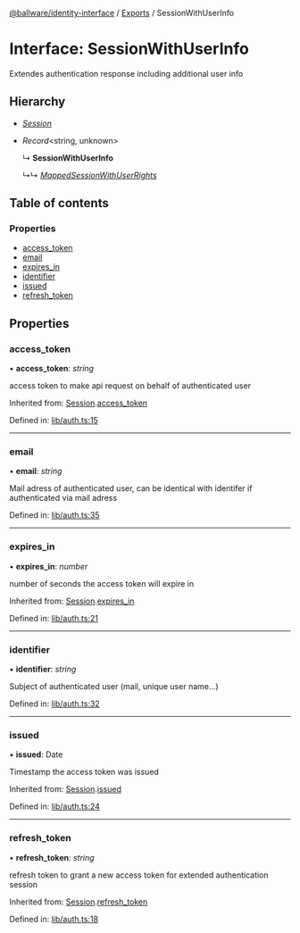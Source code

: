 [@ballware/identity-interface](../README.md) / [Exports](../modules.md) / SessionWithUserInfo

# Interface: SessionWithUserInfo

Extendes authentication response including additional user info

## Hierarchy

* [*Session*](session.md)

* *Record*<string, unknown\>

  ↳ **SessionWithUserInfo**

  ↳↳ [*MappedSessionWithUserRights*](mappedsessionwithuserrights.md)

## Table of contents

### Properties

- [access\_token](sessionwithuserinfo.md#access_token)
- [email](sessionwithuserinfo.md#email)
- [expires\_in](sessionwithuserinfo.md#expires_in)
- [identifier](sessionwithuserinfo.md#identifier)
- [issued](sessionwithuserinfo.md#issued)
- [refresh\_token](sessionwithuserinfo.md#refresh_token)

## Properties

### access\_token

• **access\_token**: *string*

access token to make api request on behalf of authenticated user

Inherited from: [Session](session.md).[access_token](session.md#access_token)

Defined in: [lib/auth.ts:15](https://github.com/ballware/ballware-client/blob/61bbbf8/libs/identity-interface/src/lib/auth.ts#L15)

___

### email

• **email**: *string*

Mail adress of authenticated user, can be identical with identifer if authenticated via mail adress

Defined in: [lib/auth.ts:35](https://github.com/ballware/ballware-client/blob/61bbbf8/libs/identity-interface/src/lib/auth.ts#L35)

___

### expires\_in

• **expires\_in**: *number*

number of seconds the access token will expire in

Inherited from: [Session](session.md).[expires_in](session.md#expires_in)

Defined in: [lib/auth.ts:21](https://github.com/ballware/ballware-client/blob/61bbbf8/libs/identity-interface/src/lib/auth.ts#L21)

___

### identifier

• **identifier**: *string*

Subject of authenticated user (mail, unique user name...)

Defined in: [lib/auth.ts:32](https://github.com/ballware/ballware-client/blob/61bbbf8/libs/identity-interface/src/lib/auth.ts#L32)

___

### issued

• **issued**: Date

Timestamp the access token was issued

Inherited from: [Session](session.md).[issued](session.md#issued)

Defined in: [lib/auth.ts:24](https://github.com/ballware/ballware-client/blob/61bbbf8/libs/identity-interface/src/lib/auth.ts#L24)

___

### refresh\_token

• **refresh\_token**: *string*

refresh token to grant a new access token for extended authentication session

Inherited from: [Session](session.md).[refresh_token](session.md#refresh_token)

Defined in: [lib/auth.ts:18](https://github.com/ballware/ballware-client/blob/61bbbf8/libs/identity-interface/src/lib/auth.ts#L18)
